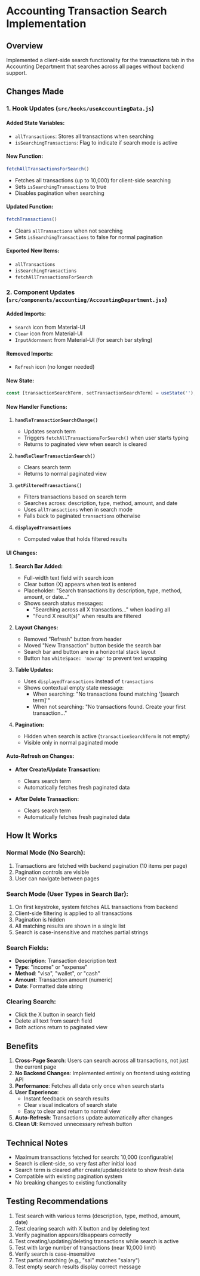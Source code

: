 # Accounting Transaction Search Implementation

## Overview
Implemented a client-side search functionality for the transactions tab in the Accounting Department that searches across all pages without backend support.

## Changes Made

### 1. Hook Updates (`src/hooks/useAccountingData.js`)

#### Added State Variables:
- `allTransactions`: Stores all transactions when searching
- `isSearchingTransactions`: Flag to indicate if search mode is active

#### New Function:
```javascript
fetchAllTransactionsForSearch()
```
- Fetches all transactions (up to 10,000) for client-side searching
- Sets `isSearchingTransactions` to true
- Disables pagination when searching

#### Updated Function:
```javascript
fetchTransactions()
```
- Clears `allTransactions` when not searching
- Sets `isSearchingTransactions` to false for normal pagination

#### Exported New Items:
- `allTransactions`
- `isSearchingTransactions`
- `fetchAllTransactionsForSearch`

### 2. Component Updates (`src/components/accounting/AccountingDepartment.jsx`)

#### Added Imports:
- `Search` icon from Material-UI
- `Clear` icon from Material-UI
- `InputAdornment` from Material-UI (for search bar styling)

#### Removed Imports:
- `Refresh` icon (no longer needed)

#### New State:
```javascript
const [transactionSearchTerm, setTransactionSearchTerm] = useState('');
```

#### New Handler Functions:
1. **`handleTransactionSearchChange()`**
   - Updates search term
   - Triggers `fetchAllTransactionsForSearch()` when user starts typing
   - Returns to paginated view when search is cleared

2. **`handleClearTransactionSearch()`**
   - Clears search term
   - Returns to normal paginated view

3. **`getFilteredTransactions()`**
   - Filters transactions based on search term
   - Searches across: description, type, method, amount, and date
   - Uses `allTransactions` when in search mode
   - Falls back to paginated `transactions` otherwise

4. **`displayedTransactions`**
   - Computed value that holds filtered results

#### UI Changes:

1. **Search Bar Added:**
   - Full-width text field with search icon
   - Clear button (X) appears when text is entered
   - Placeholder: "Search transactions by description, type, method, amount, or date..."
   - Shows search status messages:
     - "Searching across all X transactions..." when loading all
     - "Found X result(s)" when results are filtered

2. **Layout Changes:**
   - Removed "Refresh" button from header
   - Moved "New Transaction" button beside the search bar
   - Search bar and button are in a horizontal stack layout
   - Button has `whiteSpace: 'nowrap'` to prevent text wrapping

3. **Table Updates:**
   - Uses `displayedTransactions` instead of `transactions`
   - Shows contextual empty state message:
     - When searching: "No transactions found matching '[search term]'"
     - When not searching: "No transactions found. Create your first transaction..."

4. **Pagination:**
   - Hidden when search is active (`transactionSearchTerm` is not empty)
   - Visible only in normal paginated mode

#### Auto-Refresh on Changes:
- **After Create/Update Transaction:**
  - Clears search term
  - Automatically fetches fresh paginated data
  
- **After Delete Transaction:**
  - Clears search term
  - Automatically fetches fresh paginated data

## How It Works

### Normal Mode (No Search):
1. Transactions are fetched with backend pagination (10 items per page)
2. Pagination controls are visible
3. User can navigate between pages

### Search Mode (User Types in Search Bar):
1. On first keystroke, system fetches ALL transactions from backend
2. Client-side filtering is applied to all transactions
3. Pagination is hidden
4. All matching results are shown in a single list
5. Search is case-insensitive and matches partial strings

### Search Fields:
- **Description**: Transaction description text
- **Type**: "income" or "expense"
- **Method**: "visa", "wallet", or "cash"
- **Amount**: Transaction amount (numeric)
- **Date**: Formatted date string

### Clearing Search:
- Click the X button in search field
- Delete all text from search field
- Both actions return to paginated view

## Benefits

1. **Cross-Page Search**: Users can search across all transactions, not just the current page
2. **No Backend Changes**: Implemented entirely on frontend using existing API
3. **Performance**: Fetches all data only once when search starts
4. **User Experience**: 
   - Instant feedback on search results
   - Clear visual indicators of search state
   - Easy to clear and return to normal view
5. **Auto-Refresh**: Transactions update automatically after changes
6. **Clean UI**: Removed unnecessary refresh button

## Technical Notes

- Maximum transactions fetched for search: 10,000 (configurable)
- Search is client-side, so very fast after initial load
- Search term is cleared after create/update/delete to show fresh data
- Compatible with existing pagination system
- No breaking changes to existing functionality

## Testing Recommendations

1. Test search with various terms (description, type, method, amount, date)
2. Test clearing search with X button and by deleting text
3. Verify pagination appears/disappears correctly
4. Test creating/updating/deleting transactions while search is active
5. Test with large number of transactions (near 10,000 limit)
6. Verify search is case-insensitive
7. Test partial matching (e.g., "sal" matches "salary")
8. Test empty search results display correct message

